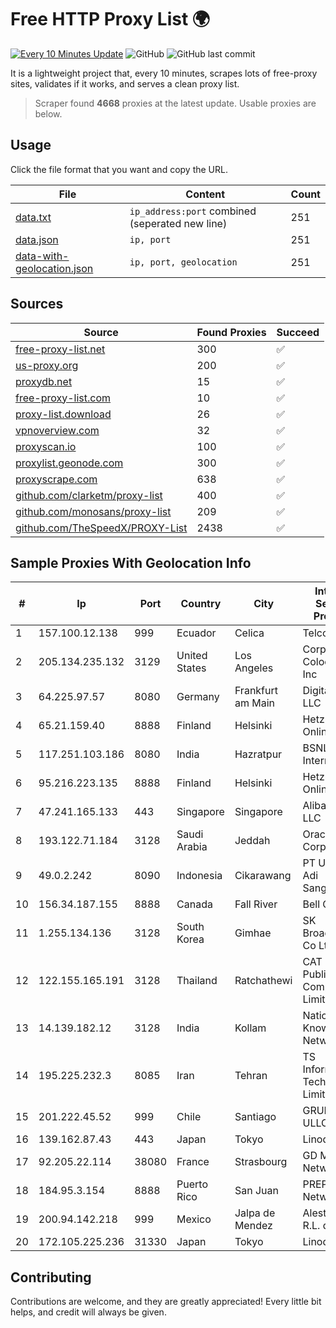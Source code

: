 
# Free HTTP Proxy List 🌍

[![Every 10 Minutes Update](https://github.com/mertguvencli/http-proxy-list/actions/workflows/main.yml/badge.svg?branch=main)](https://github.com/mertguvencli/http-proxy-list/actions/workflows/main.yml)
![GitHub](https://img.shields.io/github/license/mertguvencli/http-proxy-list)
![GitHub last commit](https://img.shields.io/github/last-commit/mertguvencli/http-proxy-list)

It is a lightweight project that, every 10 minutes, scrapes lots of free-proxy sites, validates if it works, and serves a clean proxy list.


> Scraper found **4668** proxies at the latest update. Usable proxies are below.

## Usage

Click the file format that you want and copy the URL.


|File|Content|Count|
|----|-------|-----|
|[data.txt](https://raw.githubusercontent.com/mertguvencli/http-proxy-list/main/proxy-list/data.txt)|`ip_address:port` combined (seperated new line)|251|
|[data.json](https://raw.githubusercontent.com/mertguvencli/http-proxy-list/main/proxy-list/data.json)|`ip, port`|251|
|[data-with-geolocation.json](https://raw.githubusercontent.com/mertguvencli/http-proxy-list/main/proxy-list/data-with-geolocation.json)|`ip, port, geolocation`|251|

## Sources

|Source|Found Proxies|Succeed|
|------|-------------|-------|
|[free-proxy-list.net](https://free-proxy-list.net)|300|✅|
|[us-proxy.org](https://www.us-proxy.org)|200|✅|
|[proxydb.net](http://proxydb.net)|15|✅|
|[free-proxy-list.com](https://free-proxy-list.com/?page=&port=&type%5B%5D=http&type%5B%5D=https&up_time=0&search=Search)|10|✅|
|[proxy-list.download](https://www.proxy-list.download/HTTP)|26|✅|
|[vpnoverview.com](https://vpnoverview.com/privacy/anonymous-browsing/free-proxy-servers)|32|✅|
|[proxyscan.io](https://www.proxyscan.io)|100|✅|
|[proxylist.geonode.com](https://proxylist.geonode.com/api/proxy-list?limit=300&page=1&sort_by=lastChecked&sort_type=desc&protocols=http,https)|300|✅|
|[proxyscrape.com](https://api.proxyscrape.com/v2/?request=displayproxies&protocol=http&timeout=10000&country=all&ssl=all&anonymity=all)|638|✅|
|[github.com/clarketm/proxy-list](https://raw.githubusercontent.com/clarketm/proxy-list/master/proxy-list-raw.txt)|400|✅|
|[github.com/monosans/proxy-list](https://raw.githubusercontent.com/monosans/proxy-list/main/proxies/http.txt)|209|✅|
|[github.com/TheSpeedX/PROXY-List](https://raw.githubusercontent.com/TheSpeedX/PROXY-List/master/http.txt)|2438|✅|


## Sample Proxies With Geolocation Info

|#|Ip|Port|Country|City|Internet Service Provider|
|-|--|----|-------|----|-------------------------|
|1|157.100.12.138|999|Ecuador|Celica|Telconet S.A|
|2|205.134.235.132|3129|United States|Los Angeles|Corporate Colocation Inc|
|3|64.225.97.57|8080|Germany|Frankfurt am Main|DigitalOcean, LLC|
|4|65.21.159.40|8888|Finland|Helsinki|Hetzner Online GmbH|
|5|117.251.103.186|8080|India|Hazratpur|BSNL Internet|
|6|95.216.223.135|8888|Finland|Helsinki|Hetzner Online GmbH|
|7|47.241.165.133|443|Singapore|Singapore|Alibaba.com LLC|
|8|193.122.71.184|3128|Saudi Arabia|Jeddah|Oracle Corporation|
|9|49.0.2.242|8090|Indonesia|Cikarawang|PT Usaha Adi Sanggoro|
|10|156.34.187.155|8888|Canada|Fall River|Bell Canada|
|11|1.255.134.136|3128|South Korea|Gimhae|SK Broadband Co Ltd|
|12|122.155.165.191|3128|Thailand|Ratchathewi|CAT Telecom Public Company Limited|
|13|14.139.182.12|3128|India|Kollam|National Knowledge Network|
|14|195.225.232.3|8085|Iran|Tehran|TS Information Technology Limited|
|15|201.222.45.52|999|Chile|Santiago|GRUPO ULLOA SpA|
|16|139.162.87.43|443|Japan|Tokyo|Linode, LLC|
|17|92.205.22.114|38080|France|Strasbourg|GD MASS Network|
|18|184.95.3.154|8888|Puerto Rico|San Juan|PREPA Networks|
|19|200.94.142.218|999|Mexico|Jalpa de Mendez|Alestra, S. de R.L. de C.V.|
|20|172.105.225.236|31330|Japan|Tokyo|Linode, LLC|



## Contributing

Contributions are welcome, and they are greatly appreciated! Every
little bit helps, and credit will always be given.

